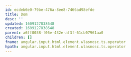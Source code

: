 ```yaml
---
id: ecdeb6e0-79be-476a-8ee8-7466ad98efde
title: Dom
desc: ''
updated: 1609127838648
created: 1609127838648
parent: a6ff0038-f06e-432e-af3f-61cb07961aa0
children: []
fname: angular.input.html.element.wlasnosc.ts.operator
hpath: angular.input.html.element.wlasnosc.ts.operator
---
```



